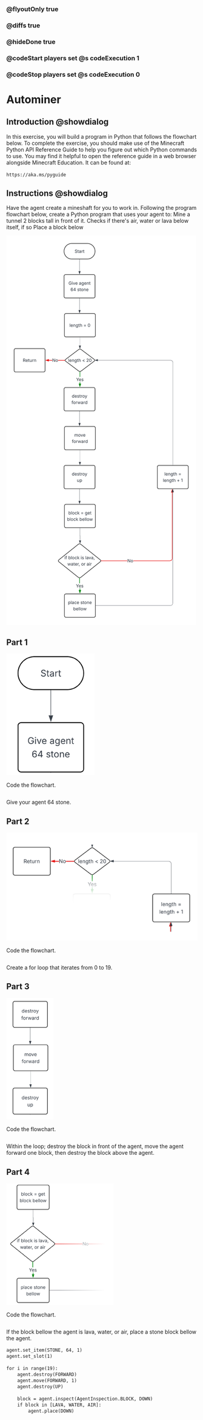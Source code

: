 ### @flyoutOnly true
### @diffs true
### @hideDone true
### @codeStart players set @s codeExecution 1
### @codeStop players set @s codeExecution 0

# Autominer

## Introduction @showdialog

In this exercise, you will build a program in Python that follows the flowchart below. To complete the exercise, you should make use of the Minecraft Python API Reference Guide to help you figure out which Python commands to use.
You may find it helpful to open the reference guide in a web browser alongside Minecraft Education. It can be found at:

`https://aka.ms/pyguide`

## Instructions @showdialog

Have the agent create a mineshaft for you to work in. Following the program flowchart below, create a Python program that uses your agent to:
Mine a tunnel 2 blocks tall in front of it.
Checks if there's air, water or lava below itself, if so
Place a block below

![Cover image](https://raw.githubusercontent.com/CausewayDigital/Minecraft-EE-MakeCode/refs/heads/master/tutorials/python-islands/island-7/autominer/images/Flowchart.png)

## Part 1
![Cover image](https://raw.githubusercontent.com/CausewayDigital/Minecraft-EE-MakeCode/refs/heads/master/tutorials/python-islands/island-7/autominer/images/Part_1.png)

Code the flowchart.

```python
```
Give your agent 64 stone.

## Part 2
![Cover image](https://raw.githubusercontent.com/CausewayDigital/Minecraft-EE-MakeCode/refs/heads/master/tutorials/python-islands/island-7/autominer/images/Part_2.png)

Code the flowchart.

```
```
Create a for loop that iterates from 0 to 19.

## Part 3
![Cover image](https://raw.githubusercontent.com/CausewayDigital/Minecraft-EE-MakeCode/refs/heads/master/tutorials/python-islands/island-7/autominer/images/Part_3.png)

Code the flowchart.

```
```
Within the loop; destroy the block in front of the agent, move the agent forward one block, then destroy the block above the agent.


## Part 4
![Cover image](https://raw.githubusercontent.com/CausewayDigital/Minecraft-EE-MakeCode/refs/heads/master/tutorials/python-islands/island-7/autominer/images/Part_4.png)

Code the flowchart.

```
```
If the block bellow the agent is lava, water, or air, place a stone block bellow the agent.


```ghost
agent.set_item(STONE, 64, 1)
agent.set_slot(1)

for i in range(19):
    agent.destroy(FORWARD)
    agent.move(FORWARD, 1)
    agent.destroy(UP)

    block = agent.inspect(AgentInspection.BLOCK, DOWN)
    if block in [LAVA, WATER, AIR]:
        agent.place(DOWN)
```
